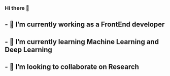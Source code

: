### Hi there 👋
## - 🔭 I’m currently working as a FrontEnd developer
## - 🌱 I’m currently learning Machine Learning and Deep Learning
## - 👯 I’m looking to collaborate on Research
<!--
**AhmadSaleh22/AhmadSaleh22** is a ✨ _special_ ✨ repository because its `README.md` (this file) appears on your GitHub profile.

Here are some ideas to get you started:

- 🔭 I’m currently working as a FrontEnd developer
- 🌱 I’m currently learning Machine Learning and Deep Learning
- 👯 I’m looking to collaborate on Research
- 💬 Ask me about ...
- 📫 How to reach me: ...
- 😄 Pronouns: ...
- ⚡ Fun fact: ...
-->
